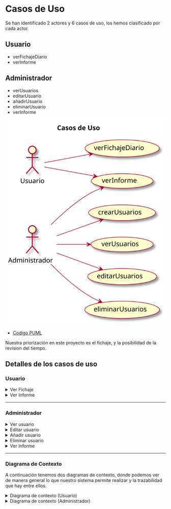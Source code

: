 # Casos de Uso

Se han identificado 2 actores y 6 casos de uso, los hemos clasificado por cada actor.

## Usuario
- verFichajeDiario
- verInforme

## Administrador
- verUsuarios
- editarUsuario
- añadirUsuario
- eliminarUsuario
- verInforme


![](../../imagenes/casosDeUso/diagramaCasosDeUso.svg)
- [Codigo PUML](../../modelosUML/casosDeUso/casosDeUso.puml)


Nuestra priorización en este proyecto es el fichaje,  y la posibilidad de la revision del tiempo.


## Detalles de los casos de uso

### Usuario

<details>
<summary>Ver Fichaje</summary>

|  |  |
| -- | -- |
| ![](../../imagenes/casosDeUso/detalles/verFichajeV2.svg) | [Codigo PUML](../../modelosUML/casosDeUso/detalles/verFichajeV2.puml) |

</details>

<details>

<summary>Ver Informe</summary>

|  |  |
| -- | -- |
| ![](../../imagenes/casosDeUso/detalles/verInformeV2.svg) | [Codigo PUML](../../modelosUML/casosDeUso/detalles/verInformeV2.puml) |

</details>

----

### Administrador

<details>
<summary>Ver usuario</summary>

|  |  |
| -- | -- |
| ![](../../imagenes/casosDeUso/detalles/verUsuario.svg) | [Codigo PUML](../../modelosUML/casosDeUso/detalles/verUsuario.puml) |

</details>

<details>
<summary>Editar usuario</summary>
 
|  |  |
| -- | -- |
| ![](../../imagenes/casosDeUso/detalles/editarUsuario.svg) | [Codigo PUML](../../modelosUML/casosDeUso/detalles/editarUsuario.puml) |

</details>

<details>
<summary>Añadir usuario</summary>

|  |  |
| -- | -- |
| ![](../../imagenes/casosDeUso/detalles/crearUsuario.svg) | [Codigo PUML](../../modelosUML/casosDeUso/detalles/crearUsuario.puml) |

</details>

<details>

<summary>Eliminar usuario</summary>

|  |  |
| -- | -- |
| ![](../../imagenes/casosDeUso/detalles/eliminarUsuario.svg) | [Codigo PUML](../../modelosUML/casosDeUso/detalles/eliminarUsuario.puml) |

</details>

<details>

<summary>Ver Informe</summary>

|  |  |
| -- | -- |
| ![](../../imagenes/casosDeUso/detalles/verInformeAdmin.svg) | [Codigo PUML](../../modelosUML/casosDeUso/detalles/verInformeAdmin.puml) |

</details>

----

### Diagrama de Contexto

A continuación tenemos dos diagramas de contexto, donde podemos ver de manera general lo que nuestro sistema permite realizar y la trazabilidad que hay entre ellos. 

<details>

<summary>Diagrama de contexto (Usuario)</summary>

|  |  |
| -- | -- |
| ![](../../imagenes/casosDeUso/diagramaContexto(usuario).svg) | [Codigo PUML](../../modelosUML/casosDeUso/diagramaContexto(usuario).puml) |

</details>

<details>
<summary>Diagrama de contexto (Administrador)</summary>

|  |  |
| -- | -- |
| ![](../../imagenes/casosDeUso/diagramaContexto(admin).svg) | [Codigo PUML](../../modelosUML/casosDeUso/diagramaContexto(admin).puml) |

</details>